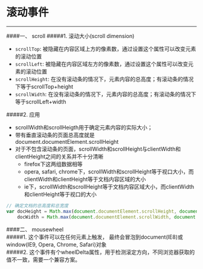 ﻿# 滚动事件



---
####一、 scroll
#####1. 滚动大小(scroll dimension)
- `scrollTop`:        被隐藏在内容区域上方的像素数，通过设置这个属性可以改变元素的滚动位置
- `scrollLeft`: 被隐藏在内容区域左方的像素数，通过设置这个属性可以改变元素的滚动位置
- `scrollHeight`: 在没有滚动条的情况下，元素内容的总高度；有滚动条的情况下等于scrollTop+height
- `scrollWidth`: 在没有滚动条的情况下，元素内容的总高度；有滚动条的情况下等于scrollLeft+width

#####2. 应用
- scrollWidth和scrollHeigth用于确定元素内容的实际大小；
- 带有垂直滚动条的页面总高度就是document.documentElement.scrollHeight
- 对于不包含滚动条的页面，scrollWidth和scrollHeight与clientWidth和clientHeight之间的关系并不十分清晰
  - firefox下这两组数据相等
  - opera, safari, chrome下，scrollWidth和scrollHeight等于视口大小，而clientWidth和clientHeight等于文档内容区域的大小
  - ie下，scrollWidth和scrollHeight等于文档内容区域大小，而clientWidth和clientHeight等于视口的大小

```js
// 确定文档的总高度和总宽度
var docHeight = Math.max(document.documentElement.scrollHeight, document.documentElement.clientHeight),
    docWidth = Math.max(document.documentElement.scrollWidth, document.documentElement.clientWidth);

```
  
####二、 mousewheel  
#####1. 这个事件可以在任何元素上触发， 最终会冒泡到document(IE8)或window(IE9, Opera, Chrome, Safari)对象  
#####2. 这个事件有个wheelDelta属性，用于检测滚定方向，不同浏览器获取的值不一致，需要一个兼容方案。






